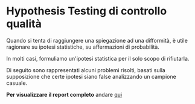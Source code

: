 
# Hypothesis Testing di controllo qualità

Quando si tenta di raggiungere una spiegazione ad una difformità, è utile ragionare su ipotesi statistiche, su affermazioni di probabilità. 

In molti casi, formuliamo un'ipotesi statistica per il solo scopo di rifiutarla.  

Di seguito sono rappresentati alcuni problemi risolti, basati sulla supposizione che certe ipotesi siano false analizzando un campione casuale.

**Per visualizzare il report completo** andare [qui](https://github.com/LorenzoNegri/investigazioni-scientifiche-fornitori/blob/master/Analisi%20statistica%20prezzi%20fornitori%20e%20simulazione%20stocastica%20con%20t-test%20e%20p-value%20in%20R/Analisi%20statistica%20prezzi%20fornitori%20e%20simulazione%20stocastica%20con%20t-test%20e%20p-value%20in%20R.md)
